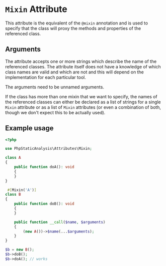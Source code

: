 # `Mixin` Attribute

This attribute is the equivalent of the `@mixin` annotation and is used to specify that the class will proxy the methods and properties of the referenced class. 

## Arguments

The attribute accepts one or more strings which describe the name of the referenced classes. The attribute itself does not have a knowledge of which class names are valid and which are not and this will depend on the implementation for each particular tool.

The arguments need to be unnamed arguments.

If the class has more than one mixin that we want to specify, the names of the referenced classes can either be declared as a list of strings for a single `Mixin` attribute or as a list of `Mixin` attributes (or even a combination of both, though we don't expect this to be actually used).

## Example usage

```php
<?php

use PhpStaticAnalysis\Attributes\Mixin;

class A
{
    public function doA(): void
    {
    }
}

 #[Mixin('A')]
class B
{
    public function doB(): void
    {
    }

    public function __call($name, $arguments)
    {
        (new A())->$name(...$arguments);
    }
}

$b = new B();
$b->doB();
$b->doA(); // works
```
